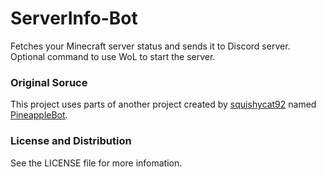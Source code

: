 # ServerInfo-Bot
Fetches your Minecraft server status and sends it to Discord server. Optional command to use WoL to start the server.

### Original Soruce 
This project uses parts of another project created by [squishycat92](https://github.com/squishycat92) named [PineappleBot](https://github.com/squishycat92/PineappleBot/blob/stable/botMain.py).
### License and Distribution
See the LICENSE file for more infomation.
